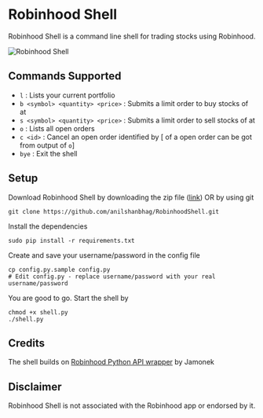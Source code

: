 # Robinhood Shell

Robinhood Shell is a command line shell for trading stocks using Robinhood.

![Robinhood Shell](https://i.imgur.com/XjrtYXB.png)

Commands Supported
------------------ 

* `l` : Lists your current portfolio
* `b <symbol> <quantity> <price>` : Submits a limit order to buy <quantity> stocks of <symbol> at <price>
* `s <symbol> <quantity> <price>` : Submits a limit order to sell <quantity> stocks of <symbol> at <price>
* `o` : Lists all open orders
* `c <id>` : Cancel an open order identified by <id> [<id> of a open order can be got from output of `o`]
* `bye` : Exit the shell  

Setup
-----

Download Robinhood Shell by downloading the zip file ([link](https://github.com/anilshanbhag/RobinhoodShell/archive/master.zip)) OR by using git 
```
git clone https://github.com/anilshanbhag/RobinhoodShell.git
```

Install the dependencies
```
sudo pip install -r requirements.txt
```

Create and save your username/password in the config file
```
cp config.py.sample config.py
# Edit config.py - replace username/password with your real username/password
```

You are good to go. Start the shell by
```
chmod +x shell.py
./shell.py
```

Credits
-------
The shell builds on [Robinhood Python API wrapper](https://github.com/Jamonek/Robinhood) by Jamonek

Disclaimer
---------
Robinhood Shell is not associated with the Robinhood app or endorsed by it. 
